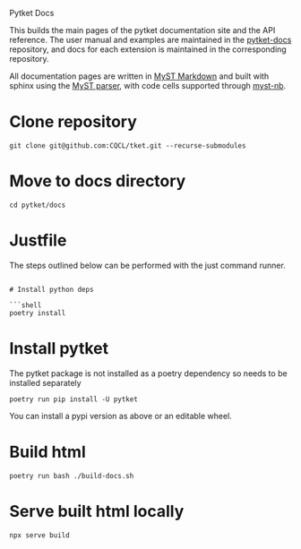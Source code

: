 Pytket Docs

This builds the main pages of the pytket documentation site and the API reference. The user manual and examples are maintained in the [pytket-docs](https://github.com/CQCL/pytket-docs/) repository, and docs for each extension is maintained in the corresponding repository.

All documentation pages are written in [MyST Markdown](https://mystmd.org) and built with sphinx using the [MyST parser](https://myst-parser.readthedocs.io/en/latest/index.html), with code cells supported through [myst-nb](https://myst-nb.readthedocs.io/en/latest/).

# Clone repository

```
git clone git@github.com:CQCL/tket.git --recurse-submodules
```

# Move to docs directory

```
cd pytket/docs
```

# Justfile

The steps outlined below can be performed with the just command runner.

```

# Install python deps

```shell
poetry install
```

# Install pytket

The pytket package is not installed as a poetry dependency so needs to be installed separately

```shell
poetry run pip install -U pytket
```
You can install a pypi version as above or an editable wheel.

# Build html

```shell
poetry run bash ./build-docs.sh
```
# Serve built html locally

```shell
npx serve build
```

